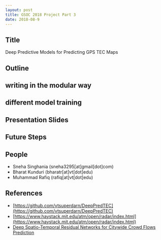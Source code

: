 ```yaml
---
layout: post
title: GSOC 2018 Project Part 3
date: 2018-08-9
---
```


## Title
Deep Predictive Models for Predicting GPS TEC Maps

## Outline 

## writing in the modular way

## different model training

## Presentation Slides

## Future Steps

## People 
<ul>
<li>Sneha Singhania (sneha3295[at]gmail[dot]com)</li>
<li>Bharat Kunduri (bharatr[at]vt[dot]edu)</li>
<li>Muhammad Rafiq (rafiq[at]vt[dot]edu)</li>
</ul> 

## References
* [https://github.com/vtsuperdarn/DeepPredTEC](https://github.com/vtsuperdarn/DeepPredTEC)
* [https://www.haystack.mit.edu/atm/open/radar/index.html](https://www.haystack.mit.edu/atm/open/radar/index.html)
* [Deep Spatio-Temporal Residual Networks for Citywide Crowd Flows Prediction](https://arxiv.org/pdf/1610.00081.pdf)
